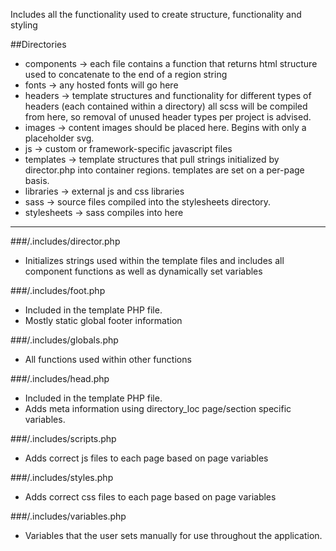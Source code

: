 Includes all the functionality used to create structure, functionality and styling

##Directories
- components -> each file contains a function that returns html structure used to concatenate to the end of a region string
- fonts -> any hosted fonts will go here
- headers -> template structures and functionality for different types of headers (each contained within a directory) all scss will be compiled from here, so removal of unused header types per project is advised.
- images -> content images should be placed here. Begins with only a placeholder svg.
- js -> custom or framework-specific javascript files
- templates -> template structures that pull strings initialized by director.php into container regions. templates are set on a per-page basis.
- libraries -> external js and css libraries
- sass -> source files compiled into the stylesheets directory.
- stylesheets -> sass compiles into here

---

###/.includes/director.php
- Initializes strings used within the template files and includes all component functions as well as dynamically set variables

###/.includes/foot.php
- Included in the template PHP file.
- Mostly static global footer information

###/.includes/globals.php
- All functions used within other functions

###/.includes/head.php
- Included in the template PHP file.
- Adds meta information using directory_loc page/section specific variables.

###/.includes/scripts.php
- Adds correct js files to each page based on page variables

###/.includes/styles.php
- Adds correct css files to each page based on page variables

###/.includes/variables.php 
- Variables that the user sets manually for use throughout the application.